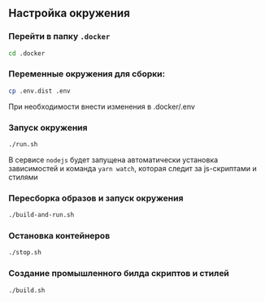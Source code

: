 ## Настройка окружения

### Перейти в папку `.docker`

```bash
cd .docker
```

### Переменные окружения для сборки:

```bash
cp .env.dist .env
```

При необходимости внести изменения в .docker/.env

### Запуск окружения

```bash
./run.sh
```

В сервисе `nodejs` будет запущена автоматически установка зависимостей и команда `yarn watch`, которая следит за
js-скриптами и стилями

### Пересборка образов и запуск окружения

```bash
./build-and-run.sh
```

### Остановка контейнеров

```bash
./stop.sh
```

### Создание промышленного билда скриптов и стилей

```bash
./build.sh
```